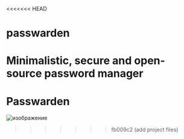 <<<<<<< HEAD
# passwarden
Minimalistic, secure and open-source password manager
=======
# Passwarden

![изображение](https://github.com/user-attachments/assets/ec98101b-c66f-4f5b-a9d4-e24821d295ce)
>>>>>>> fb009c2 (add project files)
